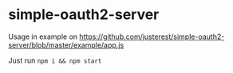 # simple-oauth2-server

Usage in example on https://github.com/justerest/simple-oauth2-server/blob/master/example/app.js

Just run `npm i && npm start`
